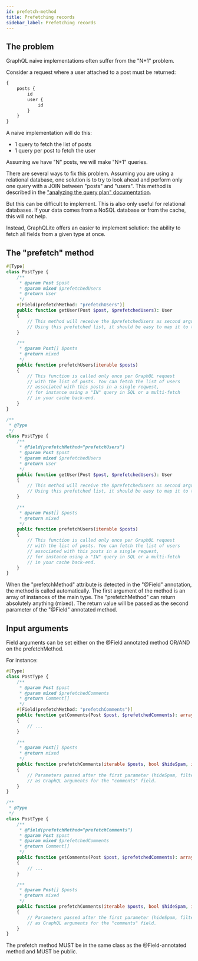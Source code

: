 ```yaml
---
id: prefetch-method
title: Prefetching records
sidebar_label: Prefetching records
---
```


## The problem

GraphQL naive implementations often suffer from the "N+1" problem.

Consider a request where a user attached to a post must be returned:

```graphql
{
    posts {
        id
        user {
            id
        }
    }
}
```

A naive implementation will do this:

- 1 query to fetch the list of posts
- 1 query per post to fetch the user

Assuming we have "N" posts, we will make "N+1" queries.

There are several ways to fix this problem. 
Assuming you are using a relational database, one solution is to try to look 
ahead and perform only one query with a JOIN between "posts" and "users".
This method is described in the ["analyzing the query plan" documentation](query_plan.md).

But this can be difficult to implement. This is also only useful for relational databases. If your data comes from a 
NoSQL database or from the cache, this will not help.

Instead, GraphQLite offers an easier to implement solution: the ability to fetch all fields from a given type at once.

## The "prefetch" method

<!--DOCUSAURUS_CODE_TABS-->
<!--PHP 8+-->
```php
#[Type]
class PostType {
    /**
     * @param Post $post
     * @param mixed $prefetchedUsers
     * @return User
     */
    #[Field(prefetchMethod: "prefetchUsers")]
    public function getUser(Post $post, $prefetchedUsers): User
    {
        // This method will receive the $prefetchedUsers as second argument. This is the return value of the "prefetchUsers" method below.
        // Using this prefetched list, it should be easy to map it to the post
    }

    /**
     * @param Post[] $posts
     * @return mixed
     */
    public function prefetchUsers(iterable $posts)
    {
        // This function is called only once per GraphQL request
        // with the list of posts. You can fetch the list of users
        // associated with this posts in a single request,
        // for instance using a "IN" query in SQL or a multi-fetch
        // in your cache back-end.
    }
}
```
<!--PHP 7+-->
```php
/**
 * @Type
 */
class PostType {
    /**
     * @Field(prefetchMethod="prefetchUsers")
     * @param Post $post
     * @param mixed $prefetchedUsers
     * @return User
     */
    public function getUser(Post $post, $prefetchedUsers): User
    {
        // This method will receive the $prefetchedUsers as second argument. This is the return value of the "prefetchUsers" method below.
        // Using this prefetched list, it should be easy to map it to the post
    }

    /**
     * @param Post[] $posts
     * @return mixed
     */
    public function prefetchUsers(iterable $posts)
    {
        // This function is called only once per GraphQL request
        // with the list of posts. You can fetch the list of users
        // associated with this posts in a single request,
        // for instance using a "IN" query in SQL or a multi-fetch
        // in your cache back-end.
    }
}
```
<!--END_DOCUSAURUS_CODE_TABS-->


When the "prefetchMethod" attribute is detected in the "@Field" annotation, the method is called automatically.
The first argument of the method is an array of instances of the main type.
The "prefetchMethod" can return absolutely anything (mixed). The return value will be passed as the second parameter of the "@Field" annotated method.

## Input arguments

Field arguments can be set either on the @Field annotated method OR/AND on the prefetchMethod.

For instance:

<!--DOCUSAURUS_CODE_TABS-->
<!--PHP 8+-->
```php
#[Type]
class PostType {
    /**
     * @param Post $post
     * @param mixed $prefetchedComments
     * @return Comment[]
     */
    #[Field(prefetchMethod: "prefetchComments")]
    public function getComments(Post $post, $prefetchedComments): array
    {
        // ...
    }

    /**
     * @param Post[] $posts
     * @return mixed
     */
    public function prefetchComments(iterable $posts, bool $hideSpam, int $filterByScore)
    {
        // Parameters passed after the first parameter (hideSpam, filterByScore...) are automatically exposed 
        // as GraphQL arguments for the "comments" field.
    }
}
```
<!--PHP 7+-->
```php
/**
 * @Type
 */
class PostType {
    /**
     * @Field(prefetchMethod="prefetchComments")
     * @param Post $post
     * @param mixed $prefetchedComments
     * @return Comment[]
     */
    public function getComments(Post $post, $prefetchedComments): array
    {
        // ...
    }

    /**
     * @param Post[] $posts
     * @return mixed
     */
    public function prefetchComments(iterable $posts, bool $hideSpam, int $filterByScore)
    {
        // Parameters passed after the first parameter (hideSpam, filterByScore...) are automatically exposed 
        // as GraphQL arguments for the "comments" field.
    }
}
```
<!--END_DOCUSAURUS_CODE_TABS-->

The prefetch method MUST be in the same class as the @Field-annotated method and MUST be public.
